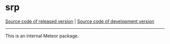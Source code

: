 # srp
[Source code of released version](https://github.com/meteor/meteor/tree/master/packages/deprecated/srp) | [Source code of development version](https://github.com/meteor/meteor/tree/devel/packages/deprecated/srp)
***

This is an internal Meteor package.

